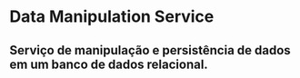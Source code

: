 # Data Manipulation Service
## Serviço de manipulação e persistência de dados em um banco de dados relacional.
